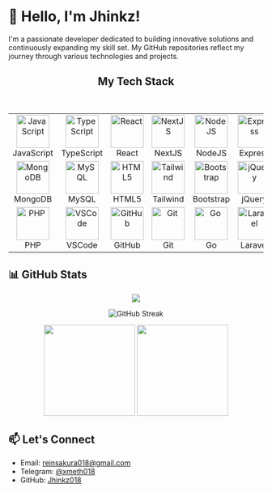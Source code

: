 # 👋 Hello, I'm Jhinkz!

I'm a passionate developer dedicated to building innovative solutions and continuously expanding my skill set. My GitHub repositories reflect my journey through various technologies and projects.

<h2 align="center">My Tech Stack</h2>

<br />

<table align="center">
  <tr>
    <td align="center" width="128">
      <img src="https://techstack-generator.vercel.app/js-icon.svg" width="65" height="65" alt="JavaScript" />
      <br />JavaScript
    </td>
    <td align="center" width="128">
      <img src="https://techstack-generator.vercel.app/ts-icon.svg" width="65" height="65" alt="TypeScript" />
      <br />TypeScript
    </td>
    <td align="center" width="128">
      <img src="https://techstack-generator.vercel.app/react-icon.svg" width="65" height="65" alt="React" />
      <br />React
    </td>
    <td align="center" width="128">
      <img src="https://skillicons.dev/icons?i=nextjs" width="65" height="65" alt="NextJS" />
      <br />NextJS
    </td>
    <td align="center" width="128">
      <img src="https://skillicons.dev/icons?i=nodejs" width="65" height="65" alt="NodeJS" />
      <br />NodeJS
    </td>
    <td align="center" width="128">
      <img src="https://skillicons.dev/icons?i=express" width="65" height="65" alt="Express" />
      <br />Express
    </td>
  </tr>
  <tr>
    <td align="center" width="128">
      <img src="https://skillicons.dev/icons?i=mongodb" width="65" height="65" alt="MongoDB" />
      <br />MongoDB
    </td>
    <td align="center" width="128">
      <img src="https://techstack-generator.vercel.app/mysql-icon.svg" width="65" height="65" alt="MySQL" />
      <br />MySQL
    </td>
    <td align="center" width="128">
      <img src="https://skillicons.dev/icons?i=html" width="65" height="65" alt="HTML5" />
      <br />HTML5
    </td>
    <td align="center" width="128">
      <img src="https://skillicons.dev/icons?i=tailwind" width="65" height="65" alt="Tailwind" />
      <br />Tailwind
    </td>
    <td align="center" width="128">
      <img src="https://skillicons.dev/icons?i=bootstrap" width="65" height="65" alt="Bootstrap" />
      <br />Bootstrap
    </td>
    <td align="center" width="128">
      <img src="https://skillicons.dev/icons?i=jquery" width="65" height="65" alt="jQuery" />
      <br />jQuery
    </td>
  </tr>
  <tr>
    <td align="center" width="128">
      <img src="https://skillicons.dev/icons?i=php" width="65" height="65" alt="PHP" />
      <br />PHP
    </td>
    <td align="center" width="128">
      <img src="https://skillicons.dev/icons?i=vscode" width="65" height="65" alt="VSCode" />
      <br />VSCode
    </td>
    <td align="center" width="128">
      <img src="https://techstack-generator.vercel.app/github-icon.svg" width="65" height="65" alt="GitHub" />
      <br />GitHub
    </td>
    <td align="center" width="128">
      <img src="https://user-images.githubusercontent.com/25181517/192108372-f71d70ac-7ae6-4c0d-8395-51d8870c2ef0.png" width="65" height="65" alt="Git" />
      <br />Git
    </td>
    <td align="center" width="128">
      <img src="https://skillicons.dev/icons?i=go" width="65" height="65" alt="Go" />
      <br />Go
    </td>
    <td align="center" width="128">
      <img src="https://skillicons.dev/icons?i=laravel" width="65" height="65" alt="Laravel" />
      <br />Laravel
    </td>
  </tr>
</table>

## 📊 GitHub Stats

<p align="center">
<img src="https://readme-typing-svg.herokuapp.com/?font=JetBrains+Mono&color=39FF14&pause=1000&center=true&vCenter=true&width=435&lines=Web3+Developer;ML+Engineer;Node+Infra+Specialist&background=00000000" />
</p>

<p align="center">
  <img src="https://github-readme-streak-stats.herokuapp.com/?user=0xJhinkz&theme=tokyonight" alt="GitHub Streak"/>
</p>

<p align="center">
  <img height="180" src="https://github-readme-stats.vercel.app/api?username=0xJhinkz&show_icons=true&theme=tokyonight" />
  <img height="180" src="https://github-readme-stats.vercel.app/api/top-langs?username=0xJhinkz&layout=compact&theme=tokyonight" />
</p>

## 📫 Let's Connect

- Email: [reinsakura018@gmail.com](mailto:reinsakura018@gmail.com)  
- Telegram: [@xmeth018](https://t.me/xmeth018)  
- GitHub: [Jhinkz018](https://github.com/Jhinkz018)
